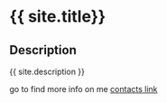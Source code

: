 # {{ site.title}}

## Description
{{ site.description }}

go to find more info on me [contacts link](contact.md)
